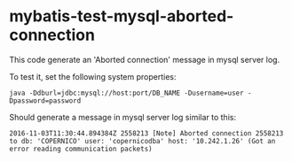 # mybatis-test-mysql-aborted-connection
This code generate an 'Aborted connection' message in mysql server log.

To test it, set the following system properties:

```
java -Ddburl=jdbc:mysql://host:port/DB_NAME -Dusername=user -Dpassword=password 
```

Should generate a message in mysql server log similar to this:

```
2016-11-03T11:30:44.894384Z 2558213 [Note] Aborted connection 2558213 to db: 'COPERNICO' user: 'copernicodba' host: '10.242.1.26' (Got an error reading communication packets)
```
